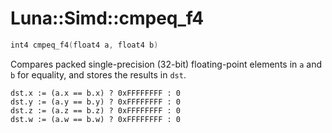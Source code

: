 # Luna::Simd::cmpeq_f4

```c++
int4 cmpeq_f4(float4 a, float4 b)
```

Compares packed single-precision (32-bit) floating-point elements in `a` and `b` for equality, and stores the results in `dst`. 


```
dst.x := (a.x == b.x) ? 0xFFFFFFFF : 0
dst.y := (a.y == b.y) ? 0xFFFFFFFF : 0
dst.z := (a.z == b.z) ? 0xFFFFFFFF : 0
dst.w := (a.w == b.w) ? 0xFFFFFFFF : 0
```


